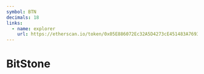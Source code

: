 ```yaml
---
symbol: BTN
decimals: 18
links:
  - name: explorer
    url: https://etherscan.io/token/0x05E886072Ec32A5D4273cE451483A7693CB812e4
---
```


# BitStone
